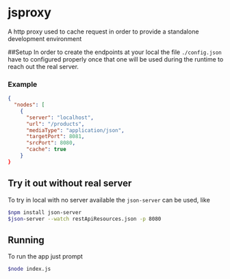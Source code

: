 # jsproxy
A http proxy used to cache request in order to provide a standalone development environment

##Setup
In order to create the endpoints at your local the file `./config.json` have to configured properly once that one will be used during the runtime to reach out the real server.

### Example
```json
{
  "nodes": [
    {
      "server": "localhost",
      "url": "/products",
      "mediaType": "application/json",
      "targetPort": 8081,
      "srcPort": 8080,
      "cache": true
    }
}
```

## Try it out without real server
To try in local with no server available the `json-server` can be used, like

```bash
$npm install json-server
$json-server --watch restApiResources.json -p 8080
```

## Running
To run the app just prompt

```bash
$node index.js
```